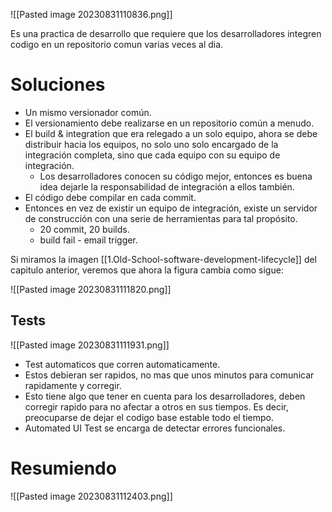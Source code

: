 ![[Pasted image 20230831110836.png]]

Es una practica de desarrollo que requiere que los desarrolladores integren codigo en un repositorio comun varias veces al dia.

# Soluciones

* Un mismo versionador común.
* El versionamiento debe realizarse en un repositorio común a menudo.
* El build & integration que era relegado a un solo equipo, ahora se debe distribuir hacia los equipos, no solo uno solo encargado de la integración completa, sino que cada equipo con su equipo de integración.
	* Los desarrolladores conocen su código mejor, entonces es buena idea dejarle la responsabilidad de integración a ellos también.
* El código debe compilar en cada commit.
* Entonces en vez de existir un equipo de integración, existe un servidor de construcción con una serie de herramientas para tal propósito.
	* 20 commit, 20 builds.
	* build fail - email trigger.

Si miramos la imagen [[1.Old-School-software-development-lifecycle]] del capitulo anterior, veremos que ahora la figura cambia como sigue:

![[Pasted image 20230831111820.png]]

## Tests

![[Pasted image 20230831111931.png]]

* Test automaticos que corren automaticamente.
* Estos debieran ser rapidos, no mas que unos minutos para comunicar rapidamente y corregir.
* Esto tiene algo que tener en cuenta para los desarrolladores, deben corregir rapido para no afectar a otros en sus tiempos. Es decir, preocuparse de dejar el codigo base estable todo el tiempo.
* Automated UI Test se encarga de detectar errores funcionales.

# Resumiendo

![[Pasted image 20230831112403.png]]



